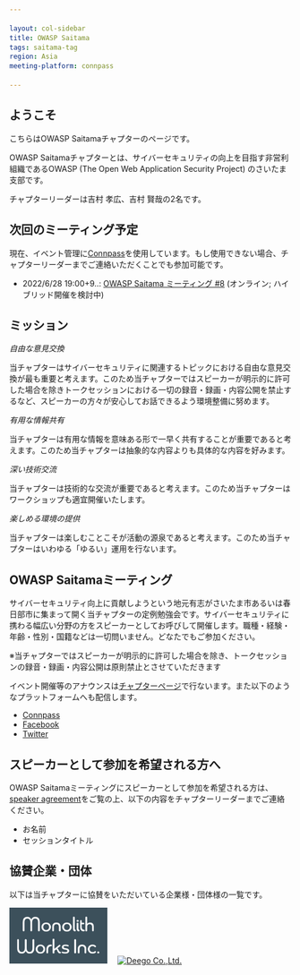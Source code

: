 ```yaml
---

layout: col-sidebar
title: OWASP Saitama
tags: saitama-tag
region: Asia
meeting-platform: connpass

---
```


## ようこそ

こちらはOWASP Saitamaチャプターのページです。

OWASP Saitamaチャプターとは、サイバーセキュリティの向上を目指す非営利組織であるOWASP (The Open Web Application Security Project) のさいたま支部です。

チャプターリーダーは吉村 孝広、吉村 賢哉の2名です。

## 次回のミーティング予定

現在、イベント管理に[Connpass](https://owaspsaitama.connpass.com/)を使用しています。もし使用できない場合、チャプターリーダーまでご連絡いただくことでも参加可能です。

* 2022/6/28 19:00+9..: [OWASP Saitama ミーティング #8](https://owaspsaitama.connpass.com/event/243881/) (オンライン; ハイブリッド開催を検討中)

## ミッション

*自由な意見交換*

当チャプターはサイバーセキュリティに関連するトピックにおける自由な意見交換が最も重要と考えます。このため当チャプターではスピーカーが明示的に許可した場合を除きトークセッションにおける一切の録音・録画・内容公開を禁止するなど、スピーカーの方々が安心してお話できるよう環境整備に努めます。

*有用な情報共有*

当チャプターは有用な情報を意味ある形で一早く共有することが重要であると考えます。このため当チャプターは抽象的な内容よりも具体的な内容を好みます。

*深い技術交流*

当チャプターは技術的な交流が重要であると考えます。このため当チャプターはワークショップも適宜開催いたします。

*楽しめる環境の提供*

当チャプターは楽しむことこそが活動の源泉であると考えます。このため当チャプターはいわゆる「ゆるい」運用を行ないます。

## OWASP Saitamaミーティング
サイバーセキュリティ向上に貢献しようという地元有志がさいたま市あるいは春日部市に集まって開く当チャプターの定例勉強会です。サイバーセキュリティに携わる幅広い分野の方をスピーカーとしてお呼びして開催します。職種・経験・年齢・性別・国籍などは一切問いません。どなたでもご参加ください。

※当チャプターではスピーカーが明示的に許可した場合を除き、トークセッションの録音・録画・内容公開は原則禁止とさせていただきます

イベント開催等のアナウンスは[チャプターページ](#次回のミーティング予定)で行ないます。また以下のようなプラットフォームへも配信します。

* [Connpass](https://owaspsaitama.connpass.com/)
* [Facebook](https://www.facebook.com/owaspsaitama)
* [Twitter](https://twitter.com/OWASP_Saitama)

## スピーカーとして参加を希望される方へ

OWASP Saitamaミーティングにスピーカーとして参加を希望される方は、[speaker agreement](/www-policy/legal/speaker-agreement)をご覧の上、以下の内容をチャプターリーダーまでご連絡ください。

 * お名前
 * セッションタイトル

## 協賛企業・団体

以下は当チャプターに協賛をいただいている企業様・団体様の一覧です。

[<img alt="Monolith Works Inc." src="assets/images/monolithworks.png" height="100" >](https://monolithworks.co.jp/)
&emsp;[<img alt="Deego Co.,Ltd." src="assets/images/deego.png" height="100" >](https://www.deego.co.jp/)

